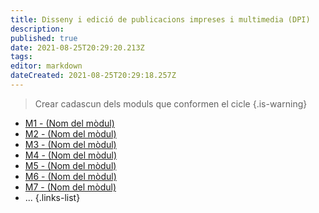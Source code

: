 ```yaml
---
title: Disseny i edició de publicacions impreses i multimedia (DPI)
description: 
published: true
date: 2021-08-25T20:29:20.213Z
tags: 
editor: markdown
dateCreated: 2021-08-25T20:29:18.257Z
---
```


> Crear cadascun dels moduls que conformen el cicle
{.is-warning}

- [M1 - (Nom del mòdul)](m1)
- [M2 - (Nom del mòdul)](m2)
- [M3 - (Nom del mòdul)](m3)
- [M4 - (Nom del mòdul)](m4)
- [M5 - (Nom del mòdul)](m5)
- [M6 - (Nom del mòdul)](m6)
- [M7 - (Nom del mòdul)](m7)
- ...
 {.links-list}
 